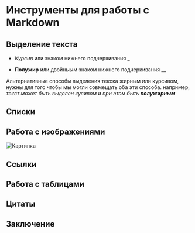 # Инструменты для работы с Markdown

## Выделение текста

* *Курсив* или знаком нижнего подчеркивания _

* **Полужир** или двойныым знаком нижнего подчеркивания __

Альтернативные способы выделения текска жирным или курсивом, нужны для того чтобы мы могли совмещать оба эти способа. например, _текст может быть выделен кусивом и при этом быть **полужирным**_

## Списки

## Работа с изображениями

![Картинка](romashka.jpg)

## Ссылки

## Работа с таблицами

## Цитаты

## Заключение